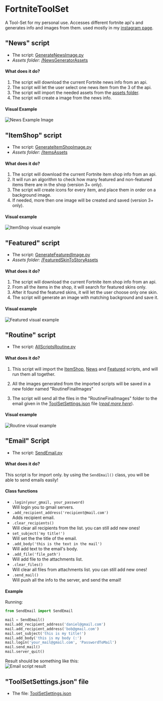 # FortniteToolSet
A Tool-Set for my personal use.
Accesses different fortnite api's and generates info and images from them.
used mostly in my [instagram page](https://www.instagram.com/reala10n/).

## "News" script
- The script: [GenerateNewsImage.py](GenerateNewsImage.py)
- _Assets folder:_ [/NewsGeneratorAssets](/NewsGeneratorAssets)

#### What does it do?
1. The script will download the current Fortnite news info from an api.
2. The script will let the user select one news item from the 3 of the api.
3. The script will import the needed assets from the [assets folder](/NewsGeneratorAssets).
4. The script will create a image from the news info.

#### Visual Example
![News Example Image](<https://i.imgur.com/ZrRHcCo.png>)    

## "ItemShop" script
- The script: [GenerateItemShopImage.py](GenerateItemShopImage.py)
- _Assets folder:_ [/ItemsAssets](/ItemsAssets)

#### What does it do?
1. The script will download the current Fortnite item shop info from an api.
2. It will run an algorithm to check how many featured and non-featured items there are in the shop (version 3+ only).
3. The script will create icons for every item, and place them in order on a background image.
4. If needed, more then one image will be created and saved (version 3+ only).

#### Visual example
![ItemShop visual example](<https://i.imgur.com/anNZ5J9.png>)    

## "Featured" script
- The script: [GenerateFeaturedImage.py](GenerateFeaturedImage.py)
- _Assets folder:_ [/FeaturedSkinToStoryAssets](/FeaturedSkinToStoryAssets)

#### What does it do?
1. The script will download the current Fortnite item shop info from an api.
2. From all the items in the shop, it will search for featured skins only.
3. After it found the featured skins, it will let the user choose only one skin.
4. The script will generate an image with matching background and save it.

#### Visual example
![Featured visual example](<https://i.imgur.com/YcHSiMW.png>)      

## "Routine" script
- The script: [AllScriptsRoutine.py](AllScriptsRoutine.py)

#### What does it do?
1. This script will import the [ItemShop](#itemshop-script), [News](#news-script) and [Featured](#featured-script) scripts, and will run them all together.

2. All the images generated from the imported scripts will be saved in a new folder named "RoutineFinalImages"

3. The script will send all the files in the "RoutineFinalImages" folder to the email given in the [ToolSetSettings.json](ToolSetSettings.json) file ([_read more here_](#toolsetsettingsjson-file)).

#### Visual example
![Routine visual example](<https://i.imgur.com/Ko0aQXS.png>)      

## "Email" Script
- The script: [SendEmail.py](SendEmail.py)

#### What does it do?
This script is for import only. by using the `SendEmail()` class, you will be able to send emails easily!

#### Class functions
- `.login(your_gmail, your_password)`  
Will login you to gmail servers.
- `.add_recipient_address('recipient@mail.com')`  
Adds recipient email.
- `.clear_recipients()`  
Will clear all recipients from the list. you can still add new ones!
- `set_subject('my title!')`  
Will set the the title of the email.
- `.add_body('this is the text in the mail')`  
Will add text to the email's body.
- `.add_file('file_path')`  
Will add file to the attachments list.
- `.clear_files()`  
Will clear all files from attachments list. you can still add new ones!
- `.send_mail()`  
Will push all the info to the server, and send the email!

#### Example

Running:  
```python
from SendEmail import SendEmail

mail = SendEmail()
mail.add_recipient_address('daniel@gmail.com')
mail.add_recipient_address('bob@gmail.com')
mail.set_subject('this is my title!')
mail.add_body('this is my body (:')
mail.login('your_mail@gmail.com', 'PasswordToMail')
mail.send_mail()
mail.server_quit()
```

Result should be something like this:  
![Email script result](https://i.imgur.com/fSbBoWG.png)  

## "ToolSetSettings.json" file
* The file: [ToolSetSettings.json](ToolSetSettings.json)
